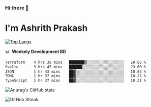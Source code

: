 ### Hi there 👋
# I'm Ashrith Prakash

[![Top Langs](https://github-readme-stats.vercel.app/api/top-langs/?username=xxcheckmatexx&count_private=true&include_all_commits=true&show_icons=true&line_height=20&title_color=FFFFFF&icon_color=FFFFFF&text_color=FFFFFF&bg_color=0D1117&langs_count=8)](https://github.com/anuraghazra/github-readme-stats)

📊 &nbsp;**Weekely Development BD**

<!--START_SECTION:waka-->

```txt
Terraform    4 hrs 38 mins   ███████▒░░░░░░░░░░░░░░░░░   29.05 %
Svelte       3 hrs 45 mins   ██████░░░░░░░░░░░░░░░░░░░   23.60 %
JSON         1 hr 43 mins    ██▓░░░░░░░░░░░░░░░░░░░░░░   10.83 %
TOML         1 hr 37 mins    ██▓░░░░░░░░░░░░░░░░░░░░░░   10.23 %
TypeScript   1 hr 37 mins    ██▓░░░░░░░░░░░░░░░░░░░░░░   10.21 %
```

<!--END_SECTION:waka-->

![Anurag's GitHub stats](https://github-readme-stats.vercel.app/api?username=xxcheckmatexx&count_private=true&show_icons=true&theme=merko)  

![GitHub Streak](http://github-readme-streak-stats.herokuapp.com?user=xxcheckmatexx&theme=merko&hide_border=true&date_format=M%20j%5B%2C%20Y%5D&fire=DD0E0B)
<br/>
